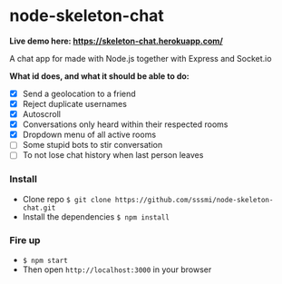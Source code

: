 # node-skeleton-chat
**Live demo here: https://skeleton-chat.herokuapp.com/**

A chat app for made with Node.js together with Express and Socket.io

**What id does, and what it should be able to do:**
- [x] Send a geolocation to a friend
- [x] Reject duplicate usernames
- [x] Autoscroll
- [x] Conversations only heard within their respected rooms
- [x] Dropdown menu of all active rooms
- [ ] Some stupid bots to stir conversation
- [ ] To not lose chat history when last person leaves

### Install
* Clone repo `$ git clone https://github.com/sssmi/node-skeleton-chat.git`
* Install the dependencies `$ npm install`

### Fire up
* ```$ npm start```
* Then open `http://localhost:3000` in your browser
